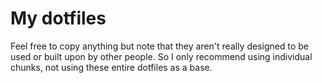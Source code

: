 # My dotfiles

Feel free to copy anything but note that they aren't really designed
to be used or built upon by other people. So I only recommend using
individual chunks, not using these entire dotfiles as a base.
